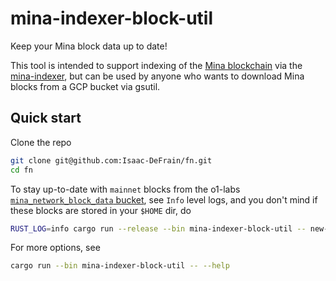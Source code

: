 # mina-indexer-block-util

Keep your Mina block data up to date!

This tool is intended to support indexing of the [Mina blockchain](https://github.com/MinaProtocol/mina) via the [mina-indexer](https://github.com/Granola-Team/mina-indexer), but can be used by anyone who wants to download Mina blocks from a GCP bucket via gsutil.

## Quick start

Clone the repo

```sh
git clone git@github.com:Isaac-DeFrain/fn.git
cd fn
```

To stay up-to-date with `mainnet` blocks from the o1-labs [`mina_network_block_data` bucket](https://console.cloud.google.com/storage/browser/mina_network_block_data), see `Info` level logs, and you don't mind if these blocks are stored in your `$HOME` dir, do

```sh
RUST_LOG=info cargo run --release --bin mina-indexer-block-util -- new-only
```

For more options, see

```sh
cargo run --bin mina-indexer-block-util -- --help
```
